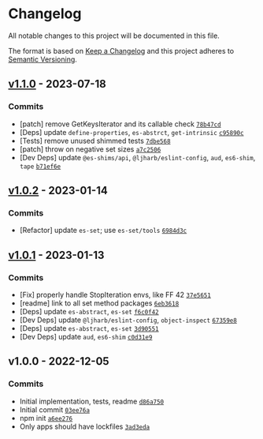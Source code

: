 # Changelog

All notable changes to this project will be documented in this file.

The format is based on [Keep a Changelog](https://keepachangelog.com/en/1.0.0/)
and this project adheres to [Semantic Versioning](https://semver.org/spec/v2.0.0.html).

## [v1.1.0](https://github.com/es-shims/Set.prototype.symmetricDifference/compare/v1.0.2...v1.1.0) - 2023-07-18

### Commits

- [patch] remove GetKeysIterator and its callable check [`78b47cd`](https://github.com/es-shims/Set.prototype.symmetricDifference/commit/78b47cd6f6d992278cc3819550b42ac354c7bb31)
- [Deps] update `define-properties`, `es-abstrct`, `get-intrinsic` [`c95890c`](https://github.com/es-shims/Set.prototype.symmetricDifference/commit/c95890ced7be619318aff62efce8c84373104382)
- [Tests] remove unused shimmed tests [`7dbe568`](https://github.com/es-shims/Set.prototype.symmetricDifference/commit/7dbe56828e8c313adb14945e26331b221d99bbc6)
- [patch] throw on negative set sizes [`a7c2506`](https://github.com/es-shims/Set.prototype.symmetricDifference/commit/a7c250629a915abc1e2687735664a9817ed3a471)
- [Dev Deps] update `@es-shims/api`, `@ljharb/eslint-config`, `aud`, `es6-shim`, `tape` [`b71ef6e`](https://github.com/es-shims/Set.prototype.symmetricDifference/commit/b71ef6ee583de4c569402736644c1f2aeecd71c7)

## [v1.0.2](https://github.com/es-shims/Set.prototype.symmetricDifference/compare/v1.0.1...v1.0.2) - 2023-01-14

### Commits

- [Refactor] update `es-set`; use `es-set/tools` [`6984d3c`](https://github.com/es-shims/Set.prototype.symmetricDifference/commit/6984d3c11340b8b0166306ce17298df55797ddb6)

## [v1.0.1](https://github.com/es-shims/Set.prototype.symmetricDifference/compare/v1.0.0...v1.0.1) - 2023-01-13

### Commits

- [Fix] properly handle StopIteration envs, like FF 42 [`37e5651`](https://github.com/es-shims/Set.prototype.symmetricDifference/commit/37e5651ed60aa4a5de6bb372a966828035fce626)
- [readme] link to all set method packages [`6eb3618`](https://github.com/es-shims/Set.prototype.symmetricDifference/commit/6eb3618521e9b58d6821c16226985f20f90d19e2)
- [Deps] update `es-abstract`, `es-set` [`f6c0f42`](https://github.com/es-shims/Set.prototype.symmetricDifference/commit/f6c0f423bee12965ceafd98c9697897b589cad2d)
- [Dev Deps] update `@ljharb/eslint-config`, `object-inspect` [`67359e8`](https://github.com/es-shims/Set.prototype.symmetricDifference/commit/67359e85c82e2d79e1bce63711c0b12829ed81b3)
- [Deps] update `es-abstract`, `es-set` [`3d90551`](https://github.com/es-shims/Set.prototype.symmetricDifference/commit/3d90551c73f60f47fd11f3ab194b1cebdfd82bf1)
- [Dev Deps] update `aud`, `es6-shim` [`c0d31e9`](https://github.com/es-shims/Set.prototype.symmetricDifference/commit/c0d31e907bdf1d150aaedd24c18063449caf34f2)

## v1.0.0 - 2022-12-05

### Commits

- Initial implementation, tests, readme [`d86a750`](https://github.com/es-shims/Set.prototype.symmetricDifference/commit/d86a750d1249852e4839cc64dd05d73afaec78a7)
- Initial commit [`03ee76a`](https://github.com/es-shims/Set.prototype.symmetricDifference/commit/03ee76a63756a701eda9429825188a7d88198c1e)
- npm init [`a6ee276`](https://github.com/es-shims/Set.prototype.symmetricDifference/commit/a6ee276ff99b04ddc887b80f86983315733a5639)
- Only apps should have lockfiles [`3ad3eda`](https://github.com/es-shims/Set.prototype.symmetricDifference/commit/3ad3edaa322367d4ac314d82834503dbe710a810)

